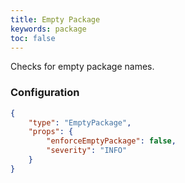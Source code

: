 ```yaml
---
title: Empty Package
keywords: package
toc: false
---
```


Checks for empty package names.

### Configuration

```json
{
    "type": "EmptyPackage",
    "props": {
        "enforceEmptyPackage": false,
        "severity": "INFO"
    }
}
```